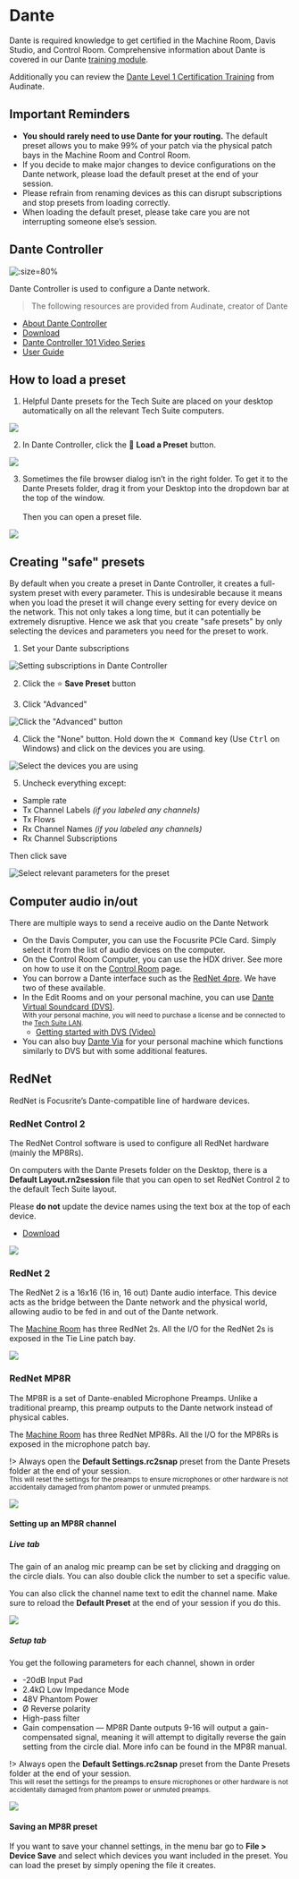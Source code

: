 <!-- Document links. Please put all links here to make broken link checking easier. -->
[av-panels]: /av-panels.md
[clearcom]: /clearcom.md
[control-room]: /control-room.md
[dante]: /dante.md
[edit-rooms]: /edit-rooms.md
[lan]: /lan.md
[machine-room]: /machine-room.md
[mtl]: /mtl.md
[video-switcher]: /video-switcher.md
[workshop]: /workshop.md
[helpdesk]: https://sites.google.com/umich.edu/pat/helpdesk
[training]: https://sites.google.com/umich.edu/pat/training

[dante-level-1]: https://www.audinate.com/learning/training-certification/video-tutorials/dante-overview-1-in-getting-started-with-dante-video-series-2
[dante-controller]: https://www.audinate.com/products/software/dante-controller
[download-dante-controller]: https://my.audinate.com/support/downloads/dante-controller
[dante-controller-101]: https://www.audinate.com/learning/training-certification/video-tutorials/video-series-dante-controller-101
[dante-controller-user-guide]: http://dev.audinate.com/GA/dante-controller/userguide/webhelp/
[rednet-4pre]: https://pro.focusrite.com/category/audio-interfaces/item/red-4pre
[dvs]: https://www.audinate.com/products/software/dante-virtual-soundcard
[dante-via]: https://www.audinate.com/products/software/dante-via
[dvs-101]: https://www.audinate.com/learning/training-certification/video-tutorials/dante-virtual-soundcard-4-in-getting-started-with-dante-video-series
[rednet-download]: https://pro.focusrite.com/category/audiooverip/item/rednet-control-2.8

# Dante

Dante is required knowledge to get certified in the Machine Room, Davis Studio, and Control Room. Comprehensive information about Dante is covered in our Dante [training module][training].

Additionally you can review the [Dante Level 1 Certification Training][dante-level-1] from Audinate.

## Important Reminders

- **You should rarely need to use Dante for your routing.** The default preset allows you to make 99% of your patch via the physical patch bays in the Machine Room and Control Room. 
- If you decide to make major changes to device configurations on the Dante network, please load the default preset at the end of your session.
- Please refrain from renaming devices as this can disrupt subscriptions and stop presets from loading correctly.
- When loading the default preset, please take care you are not interrupting someone else’s session.

## Dante Controller
![](/_media/dante-controller.webp ':size=80%')

Dante Controller is used to configure a Dante network.

> The following resources are provided from Audinate, creator of Dante

- [About Dante Controller][dante-controller]
- [Download][download-dante-controller]
- [Dante Controller 101 Video Series][dante-controller-101]
- [User Guide][dante-controller-user-guide]

## How to load a preset
<!-- panels:start -->

<!-- div:left-panel -->
1. Helpful Dante presets for the Tech Suite are placed on your desktop automatically on all the relevant Tech Suite computers.

<!-- div:right-panel -->
![](/_media/presets-folder.webp)

<!-- div:left-panel -->
2. In Dante Controller, click the :file_folder: **Load a Preset** button.

<!-- div:right-panel -->
![](/_media/load-preset-2.webp)

<!-- div:left-panel -->
3. Sometimes the file browser dialog isn’t in the right folder. To get it to the Dante Presets folder, drag it from your Desktop into the dropdown bar at the top of the window.
<br/><br/> Then you can open a preset file.

<!-- div:right-panel -->
![](/_media/load-preset-3.webp)

<!-- panels:end -->

## Creating "safe" presets

By default when you create a preset in Dante Controller, it creates a full-system preset with every parameter. This is undesirable because it means when you load the preset it will change every setting for every device on the network. This not only takes a long time, but it can potentially be extremely disruptive. Hence we ask that you create "safe presets" by only selecting the devices and parameters you need for the preset to work.

<!-- panels:start -->

<!-- div:left-panel -->

1. Set your Dante subscriptions

<!-- div:right-panel -->

![](/_media/dante-controller.webp 'Setting subscriptions in Dante Controller')

<!-- div:title-panel -->

2. Click the :star: **Save Preset** button

<!-- div:left-panel -->

3. Click "Advanced"

<!-- div:right-panel -->

![](/_media/safe-presets-2.webp 'Click the "Advanced" button')

<!-- div:left-panel -->

4. Click the "None" button. Hold down the <kbd>⌘ Command</kbd> key (Use <kbd>Ctrl</kbd> on Windows) and click on the devices you are using.

<!-- div:right-panel -->

![](/_media/safe-presets-3.webp 'Select the devices you are using')

<!-- div:left-panel -->

5. Uncheck everything except:

- Sample rate
- Tx Channel Labels *(if you labeled any channels)*
- Tx Flows
- Rx Channel Names *(if you labeled any channels)*
- Rx Channel Subscriptions

Then click save

<!-- div:right-panel -->

![](/_media/safe-presets-4.webp 'Select relevant parameters for the preset')

<!-- panels:end -->

## Computer audio in/out

There are multiple ways to send a receive audio on the Dante Network

- On the Davis Computer, you can use the Focusrite PCIe Card. Simply select it from the list of audio devices on the computer.
- On the Control Room Computer, you can use the HDX driver. See more on how to use it on the [Control Room][control-room] page.
- You can borrow a Dante interface such as the [RedNet 4pre][rednet-4pre]. We have two of these available.
- In the Edit Rooms and on your personal machine, you can use [Dante Virtual Soundcard (DVS)][dvs]. <br><small>With your personal machine, you will need to purchase a license and be connected to the [Tech Suite LAN][lan].</small>
    - [Getting started with DVS (Video)][dvs-101]
- You can also buy [Dante Via][dante-via] for your personal machine which functions similarly to DVS but with some additional features.

## RedNet

RedNet is Focusrite’s Dante-compatible line of hardware devices.

### RedNet Control 2

<!-- panels:start -->

<!-- div:left-panel -->
The RedNet Control software is used to configure all RedNet hardware (mainly the MP8Rs).

On computers with the Dante Presets folder on the Desktop, there is a **Default Layout.rn2session** file that you can open to set RedNet Control 2 to the default Tech Suite layout.

Please **do not** update the device names using the text box at the top of each device.

- [Download][rednet-download]

<!-- div:right-panel -->

![](/_media/rednet-control-2.webp)

<!-- panels:end -->

### RedNet 2

<!-- panels:start -->

<!-- div:left-panel -->

The RedNet 2 is a 16x16 (16 in, 16 out) Dante audio interface. This device acts as the bridge between the Dante network and the physical world, allowing audio to be fed in and out of the Dante network.

The [Machine Room][machine-room] has three RedNet 2s. All the I/O for the RedNet 2s is exposed in the Tie Line patch bay.

<!-- div:right-panel -->

![](/_media/rednet-2.webp)

<!-- panels:end -->

### RedNet MP8R

<!-- panels:start -->

<!-- div:left-panel -->

The MP8R is a set of Dante-enabled Microphone Preamps. Unlike a traditional preamp, this preamp outputs to the Dante network instead of physical cables.

The [Machine Room][machine-room] has three RedNet MP8Rs. All the I/O for the MP8Rs is exposed in the microphone patch bay.

!> Always open the **Default Settings.rc2snap** preset from the Dante Presets folder at the end of your session.<br/><small>This will reset the settings for the preamps to ensure microphones or other hardware is not accidentally damaged from phantom power or unmuted preamps.</small>

<!-- div:right-panel -->

![](/_media/mp8r.webp)

<!-- panels:end -->

#### Setting up an MP8R channel

<!-- tabs:start -->

##### **Live tab**

<!-- panels:start -->

<!-- div:left-panel -->
The gain of an analog mic preamp can be set by clicking and dragging on the circle dials. You can also double click the number to set a specific value.

You can also click the channel name text to edit the channel name. Make sure to reload the **Default Preset** at the end of your session if you do this.

<!-- div:right-panel -->
![](/_media/mp8r-1.webp)

<!-- panels:end -->


##### **Setup tab**
<!-- panels:start -->

<!-- div:left-panel -->
You get the following parameters for each channel, shown in order

- -20dB Input Pad
- 2.4kΩ Low Impedance Mode
- 48V Phantom Power
- Ø Reverse polarity
- High-pass filter
- Gain compensation — MP8R Dante outputs 9-16 will output a gain-compensated signal, meaning it will attempt to digitally reverse the gain setting from the circle dial. More info can be found in the MP8R manual.

!> Always open the **Default Settings.rc2snap** preset from the Dante Presets folder at the end of your session.<br/><small>This will reset the settings for the preamps to ensure microphones or other hardware is not accidentally damaged from phantom power or unmuted preamps.</small>

<!-- div:right-panel -->
![](/_media/mp8r-2.webp)

<!-- panels:end -->

<!-- tabs:end -->

#### Saving an MP8R preset

If you want to save your channel settings, in the menu bar go to **File > Device Save** and select which devices you want included in the preset. You can load the preset by simply opening the file it creates.